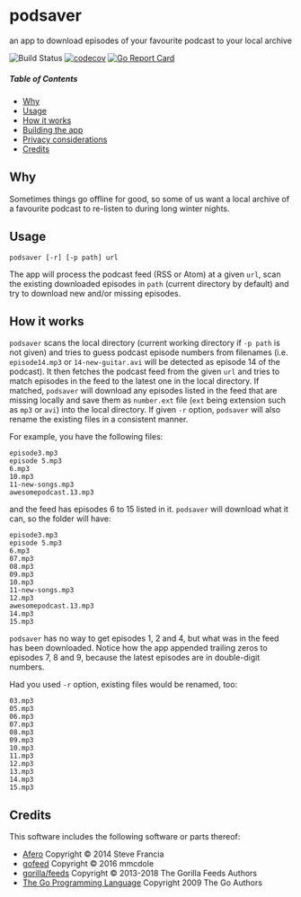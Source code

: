 # podsaver
an app to download episodes of your favourite podcast to your local archive

![Build Status](https://github.com/nekr0z/podsaver/actions/workflows/build.yml/badge.svg) [![codecov](https://codecov.io/gh/nekr0z/podsaver/branch/master/graph/badge.svg)](https://codecov.io/gh/nekr0z/podsaver) [![Go Report Card](https://goreportcard.com/badge/github.com/nekr0z/podsaver)](https://goreportcard.com/report/github.com/nekr0z/podsaver)

##### Table of Contents
* [Why](#why)
* [Usage](#usage)
* [How it works](#how-it-works)
* [Building the app](#building-the-app)
* [Privacy considerations](#privacy-considerations)
* [Credits](#credits)

## Why
Sometimes things go offline for good, so some of us want a local archive of a favourite podcast to re-listen to during long winter nights.

## Usage
```
podsaver [-r] [-p path] url
```
The app will process the podcast feed (RSS or Atom) at a given `url`, scan the existing downloaded episodes in `path` (current directory by default) and try to download new and/or missing episodes.

## How it works
`podsaver` scans the local directory (current working directory if `-p path` is not given) and tries to guess podcast episode numbers from filenames (i.e. `episode14.mp3` or `14-new-guitar.avi` will be detected as episode 14 of the podcast). It then fetches the podcast feed from the given `url` and tries to match episodes in the feed to the latest one in the local directory. If matched, `podsaver` will download any episodes listed in the feed that are missing locally and save them as `number.ext` file (`ext` being extension such as `mp3` or `avi`) into the local directory. If given `-r` option, `podsaver` will also rename the existing files in a consistent manner.

For example, you have the following files:
```
episode3.mp3
episode 5.mp3
6.mp3
10.mp3
11-new-songs.mp3
awesomepodcast.13.mp3
```
and the feed has episodes 6 to 15 listed in it. `podsaver` will download what it can, so the folder will have:
```
episode3.mp3
episode 5.mp3
6.mp3
07.mp3
08.mp3
09.mp3
10.mp3
11-new-songs.mp3
12.mp3
awesomepodcast.13.mp3
14.mp3
15.mp3
```
`podsaver` has no way to get episodes 1, 2 and 4, but what was in the feed has been downloaded. Notice how the app appended trailing zeros to episodes 7, 8 and 9, because the latest episodes are in double-digit numbers.


Had you used `-r` option, existing files would be renamed, too:
```
03.mp3
05.mp3
06.mp3
07.mp3
08.mp3
09.mp3
10.mp3
11.mp3
12.mp3
13.mp3
14.mp3
15.mp3
```

## Credits
This software includes the following software or parts thereof:
* [Afero](https://github.com/spf13/afero) Copyright © 2014 Steve Francia
* [gofeed](https://github.com/mmcdole/gofeed) Copyright © 2016 mmcdole
* [gorilla/feeds](https://github.com/gorilla/feeds) Copyright © 2013-2018 The Gorilla Feeds Authors
* [The Go Programming Language](https://golang.org) Copyright 2009 The Go Authors
